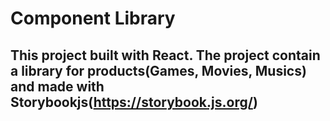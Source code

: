 # Component Library

## This project built with React. The project contain a library for products(Games, Movies, Musics) and made with Storybookjs(https://storybook.js.org/)